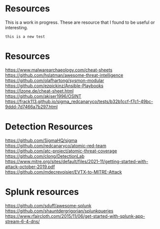 # Resources
This is a work in progress. These are resource that I found to be useful or interesting. <br />

```
this is a new test
```
# Resources
https://www.malwarearchaeology.com/cheat-sheets<br />
https://github.com/hslatman/awesome-threat-intelligence<br />
https://github.com/olafhartong/sysmon-modular<br />
https://github.com/ezpickinz/Ansible-Playbooks<br />
https://lzone.de/cheat-sheet.html<br />
https://github.com/akiser1996/OSINT<br />
https://frack113.github.io/sigma_redcanaryco/tests/b32b1ccf-f7c1-49bc-9ddd-7d7466a7b297.html

# Detection Resources
https://github.com/SigmaHQ/sigma <br />
https://github.com/redcanaryco/atomic-red-team <br />
https://github.com/atc-project/atomic-threat-coverage <br />
https://github.com/clong/DetectionLab <br />
https://www.mitre.org/sites/default/files/2021-11/getting-started-with-attack-october-2019.pdf <br />
https://github.com/mdecrevoisier/EVTX-to-MITRE-Attack <br />

# Splunk resources
https://github.com/sduff/awesome-splunk <br />
https://github.com/shauntdergrigorian/splunkqueries <br />
https://www.rfaircloth.com/2015/11/06/get-started-with-splunk-app-stream-6-4-dns/<br />
